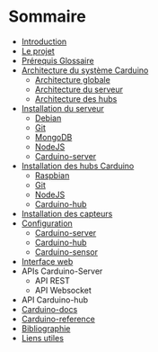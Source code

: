 # Sommaire

* [Introduction](introduction.md)
* [Le projet](project.md)
* [Prérequis Glossaire](glossary.md)
* [Architecture du système Carduino](architecture/readme.md)
    * [Architecture globale](architecture/global.md)
    * [Architecture du serveur](architecture/server.md)
    * [Architecture des hubs](architecture/hub.md)
* [Installation du serveur](install-server/readme.md)
    * [Debian](install-server/debian.md)
    * [Git](install-server/git.md)
    * [MongoDB](install-server/mongodb.md)
    * [NodeJS](install-server/nodejs.md)
    * [Carduino-server](install-server/carduino-server.md)
* [Installation des hubs Carduino](install-hub/readme.md)
    * [Raspbian](install-hub/raspbian.md)
    * [Git](install-hub/git.md)
    * [NodeJS](install-hub/nodejs.md)
    * [Carduino-hub](install-hub/carduino-hub.md)
* [Installation des capteurs](install-sensor.md)
* [Configuration](config/readme.md)
    * [Carduino-server](config/server.md)
    * [Carduino-hub](config/hub.md)
    * [Carduino-sensor](config/sensor.md)
* [Interface web](webapp/readme.md)
* APIs Carduino-Server
    * API REST
    * API Websocket
* API Carduino-hub
* [Carduino-docs](carduino-docs.md)
* [Carduino-reference](carduino-reference.md)
* [Bibliographie](bibliography.md)
* [Liens utiles](links.md)

